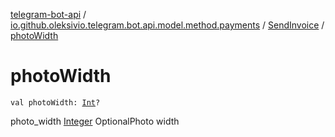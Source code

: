 [telegram-bot-api](../../index.md) / [io.github.oleksivio.telegram.bot.api.model.method.payments](../index.md) / [SendInvoice](index.md) / [photoWidth](./photo-width.md)

# photoWidth

`val photoWidth: `[`Int`](https://kotlinlang.org/api/latest/jvm/stdlib/kotlin/-int/index.html)`?`

photo_width [Integer](https://docs.oracle.com/javase/6/docs/api/java/lang/Integer.html) OptionalPhoto width

